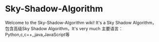 # Sky-Shadow-Algorithm
Welcome to the Sky-Shadow-Algorithm wiki! It's a Sky Shadow Algorithm，包含高级Sky Shadow Algorithm，It's very much 主要语言：Python,c,c++,,java,JavaScript等


